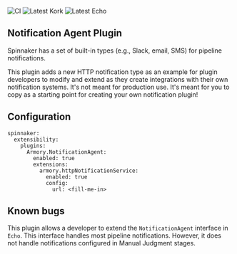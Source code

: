 ![CI](https://github.com/spinnaker-plugin-examples/notificationPlugin/workflows/CI/badge.svg)
![Latest Kork](https://github.com/spinnaker-plugin-examples/notificationPlugin/workflows/Latest%20Kork/badge.svg?branch=master)
![Latest Echo](https://github.com/spinnaker-plugin-examples/notificationPlugin/workflows/Latest%20Echo/badge.svg)

## Notification Agent Plugin

Spinnaker has a set of built-in types (e.g., Slack, email, SMS)
for pipeline notifications.

This plugin adds a new HTTP notification type as an example for plugin 
developers to modify and extend as they create integrations with their own 
notification systems. It's not meant for production use. It's meant for you
to copy as a starting point for creating your own notification plugin!

## Configuration

```
spinnaker:
  extensibility:
    plugins:
      Armory.NotificationAgent:
        enabled: true
        extensions:
          armory.httpNotificationService:
            enabled: true
            config:
              url: <fill-me-in>
```

## Known bugs

This plugin allows a developer to extend the `NotificationAgent` interface in
`Echo`. This interface handles most pipeline notifications. However, it does not handle notifications 
configured in Manual Judgment stages.
